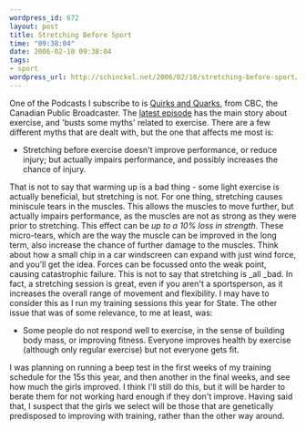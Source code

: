 ```yaml
--- 
wordpress_id: 672
layout: post
title: Stretching Before Sport
time: "09:38:04"
date: 2006-02-10 09:38:04
tags: 
- sport
wordpress_url: http://schinckel.net/2006/02/10/stretching-before-sport/
---
```

One of the Podcasts I subscribe to is [Quirks and Quarks][1], from CBC, the Canadian Public Broadcaster. The [latest episode][2] has the main story about exercise, and 'busts some myths' related to exercise. There are a few different myths that are dealt with, but the one that affects me most is: 

  * Stretching before exercise doesn't improve performance, or reduce injury; but actually impairs performance, and possibly increases the chance of injury.

That is not to say that warming up is a bad thing - some light exercise is actually beneficial, but stretching is not.  For one thing, stretching causes miniscule tears in the muscles. This allows the muscles to move further, but actually impairs performance, as the muscles are not as strong as they were prior to stretching. This effect can be _up to a 10% loss in strength_. These micro-tears, which are the way the muscle can be improved in the long term, also increase the chance of further damage to the muscles. Think about how a small chip in a car windscreen can expand with just wind force, and you'll get the idea. Forces can be focussed onto the weak point, causing catastrophic failure. This is not to say that stretching is _all _bad. In fact, a stretching session is great, even if you aren't a sportsperson, as it increases the overall range of movement and flexibility. I may have to consider this as I run my training sessions this year for State. The other issue that was of some relevance, to me at least, was: 

  * Some people do not respond well to exercise, in the sense of building body mass, or improving fitness. Everyone improves health by exercise (although only regular exercise) but not everyone gets fit.

I was planning on running a beep test in the first weeks of my training schedule for the 15s this year, and then another in the final weeks, and see how much the girls improved. I think I'll still do this, but it will be harder to berate them for not working hard enough if they don't improve. Having said that, I suspect that the girls we select will be those that are genetically predisposed to improving with training, rather than the other way around. 

   [1]: http://www.cbc.ca/quirks/
   [2]: http://www.cbc.ca/quirks/archives/05-06/feb04.html

